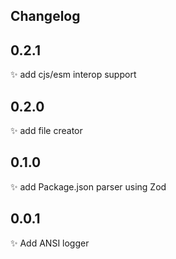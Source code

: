 ## Changelog

## 0.2.1

✨ add cjs/esm interop support

## 0.2.0

✨ add file creator

## 0.1.0

✨ add Package.json parser using Zod

## 0.0.1

✨ Add ANSI logger
